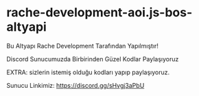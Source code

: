 # rache-development-aoi.js-bos-altyapi

Bu Altyapı Rache Development Tarafından Yapılmıştır!


Discord Sunucumuzda Birbirinden Güzel Kodlar Paylaşıyoruz

EXTRA: sizlerin istemiş olduğu kodları yapıp paylaşıyoruz.

Sunucu Linkimiz: https://discord.gg/sHvgj3aPbU
